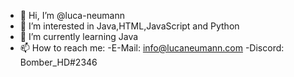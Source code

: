 - 👋 Hi, I’m @luca-neumann
- 👀 I’m interested in Java,HTML,JavaScript and Python
- 🌱 I’m currently learning Java
- 📫 How to reach me:
    -E-Mail: info@lucaneumann.com
    -Discord: Bomber_HD#2346

